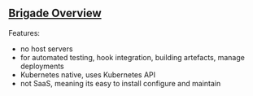 ## [Brigade Overview](https://docs.brigade.sh/intro/overview/)

Features:
* no host servers
* for automated testing, hook integration, building artefacts, manage deployments
* Kubernetes native, uses Kubernetes API
* not SaaS, meaning its easy to install configure and maintain
